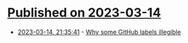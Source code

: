 # [Published on 2023-03-14](index.md)

* [2023-03-14, 21:35:41](https://lobste.rs/s/5lzzsz/why_some_github_labels_illegible) - [Why some GitHub labels illegible](https://firsching.ch/github_labels.html)

